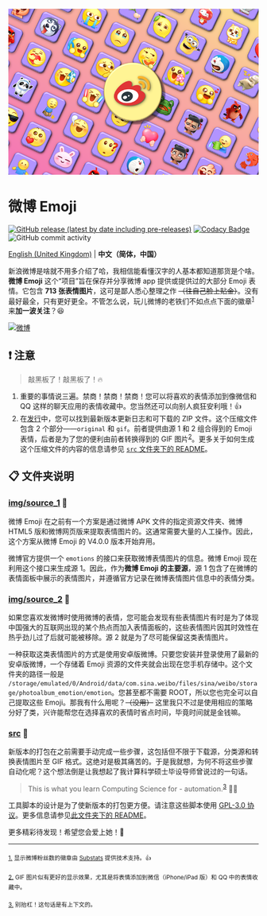 ![banner.png](./banner.png)

# 微博 Emoji

[![GitHub release (latest by date including pre-releases)](https://img.shields.io/github/v/release/ArvinZJC/WeiboEmoji?include_prereleases)](../../releases)
[![Codacy Badge](https://app.codacy.com/project/badge/Grade/fa57831c35a64a3d819b15255125d98b)](https://www.codacy.com/gh/ArvinZJC/WeiboEmoji/dashboard?utm_source=github.com&utm_medium=referral&utm_content=ArvinZJC/WeiboEmoji&utm_campaign=Badge_Grade)
![GitHub commit activity](https://img.shields.io/github/commit-activity/m/ArvinZJC/WeiboEmoji)

[English (United Kingdom)](./README.md) | **中文（简体，中国）**

新浪微博是啥就不用多介绍了哈，我相信能看懂汉字的人基本都知道那货是个啥。**微博 Emoji** 这个“项目”旨在保存并分享微博 app 提供或提供过的大部分 Emoji 表情。它包含 **713 张表情图片**，这可是鄙人悉心整理之作 ~~（往自己脸上贴金）~~。没有最好最全，只有更好更全。不管怎么说，玩儿微博的老铁们不如点点下面的徽章<sup id="source1">[1](#footnote1)</sup>来**加一波关注**？😆

[![微博](https://img.shields.io/badge/dynamic/json?url=https%3A%2F%2Fapi.swo.moe%2Fstats%2Fweibo%2F3218812301&query=count&color=282c34&label=微博&labelColor=e6162d&logo=sina-weibo&suffix=+粉丝&cacheSeconds=3600)](https://weibo.com/3218812301)

## ❗ 注意

> 敲黑板了！敲黑板了！🔥

1. 重要的事情说三遍。禁商！禁商！禁商！您可以将喜欢的表情添加到像微信和 QQ 这样的聊天应用的表情收藏中。您当然还可以向别人疯狂安利哦！👍
2. 在[发行](../../releases)中，您可以找到最新版本更新日志和可下载的 ZIP 文件。这个压缩文件包含 2 个部分——`original` 和 `gif`。前者提供由源 1 和 2 组合得到的 Emoji 表情，后者是为了您的便利由前者转换得到的 GIF 图片<sup id="source2">[2](#footnote2)</sup>。更多关于如何生成这个压缩文件的内容的信息请参见 [`src` 文件夹下的 README](./src/README-zh-Hans-CN.md)。

## 📋 文件夹说明

### [img/source_1](./img/source_1) 🙌

微博 Emoji 在之前有一个方案是通过微博 APK 文件的指定资源文件夹、微博 HTML5 版和微博网页版来提取表情图片的。这通常需要大量的人工操作。因此，这个方案从微博 Emoji 的 V4.0.0 版本开始弃用。

微博官方提供一个 `emotions` 的接口来获取微博表情图片的信息。微博 Emoji 现在利用这个接口来生成源 1。因此，作为**微博 Emoji 的主要源**，源 1 包含了在微博的表情面板中展示的表情图片，并遵循官方记录在微博表情图片信息中的表情分类。

### [img/source_2](./img/source_2) 🧐

如果您喜欢发微博时使用微博的表情，您可能会发现有些表情图片有时是为了体现中国强大的互联网出现的某个热点而加入表情面板的，这些表情图片因其时效性在热乎劲儿过了后就可能被移除。源 2 就是为了尽可能保留这类表情图片。

一种获取这类表情图片的方式是使用安卓版微博。只要您安装并登录使用了最新的安卓版微博，一个存储着 Emoji 资源的文件夹就会出现在您手机存储中。这个文件夹的路径一般是 `/storage/emulated/0/Android/data/com.sina.weibo/files/sina/weibo/storage/photoalbum_emotion/emotion`。您甚至都不需要 ROOT，所以您也完全可以自己提取这些 Emoji。那我有什么用呢？~~（没用）~~ 这里我只不过是使用相应的策略分好了类，兴许能帮您在选择喜欢的表情时省点时间，毕竟时间就是金钱嘛。

### [src](./src) 🚀

新版本的打包在之前需要手动完成一些步骤，这包括但不限于下载源，分类源和转换表情图片至 GIF 格式。这绝对是极其痛苦的。于是我就想，为何不将这些步骤自动化呢？这个想法倒是让我想起了我计算科学硕士毕设导师曾说过的一句话。

> This is what you learn Computing Science for - automation.<sup id="source3">[3](#footnote3)</sup> 👨‍🔧

工具脚本的设计是为了使新版本的打包更方便。请注意这些脚本使用 [GPL-3.0 协议](./LICENCE)。更多信息请参见[此文件夹下的 README](./src/README_zh-Hans-CN.md)。

更多精彩待发现！希望您会爱上她！💖

---

<sub id="footnote1">[1.](#source1) 显示微博粉丝数的徽章由 [Substats](https://github.com/spencerwooo/Substats) 提供技术支持。👍</sub>

<sub id="footnote2">[2.](#source2) GIF 图片似有更好的显示效果，尤其是将表情添加到微信（iPhone/iPad 版）和 QQ 中的表情收藏中。</sub>

<sub id="footnote3">[3.](#source3) 别抬杠！这句话是有上下文的。</sub>
